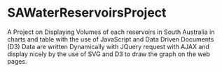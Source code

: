 # SAWaterReservoirsProject
A Project on Displaying Volumes of each reservoirs in South Australia in charts and table with the use of JavaScript and Data Driven Documents (D3) 
Data are written Dynamically with JQuery request with AJAX and display nicely by the use of SVG and D3 to draw the graph on the web pages.
